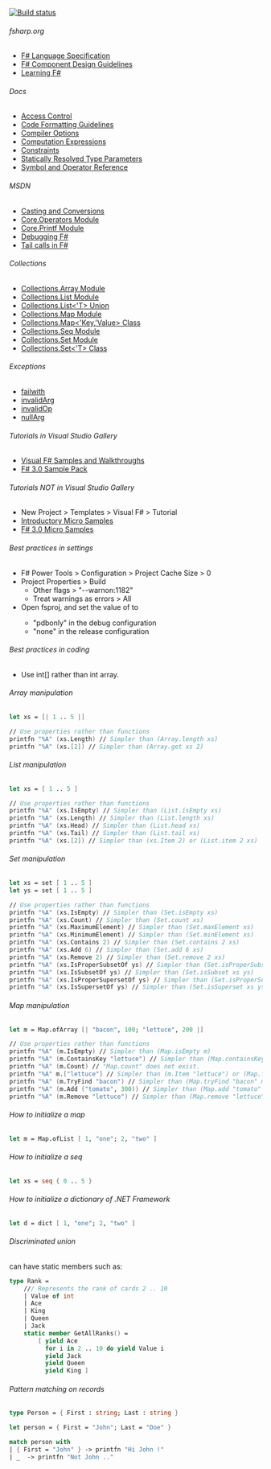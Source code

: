 [![Build status](https://ci.appveyor.com/api/projects/status/s4jjgea8khrku115?svg=true)](https://ci.appveyor.com/project/tatsuya/fsharp-utility-library)

###### fsharp.org
- [F# Language Specification](http://fsharp.org/specs/language-spec)
- [F# Component Design Guidelines](http://fsharp.org/specs/component-design-guidelines)
- [Learning F#](http://fsharp.org/learn.html)

###### Docs
- [Access Control](https://docs.microsoft.com/en-us/dotnet/articles/fsharp/language-reference/access-control)
- [Code Formatting Guidelines](https://docs.microsoft.com/en-us/dotnet/articles/fsharp/language-reference/code-formatting-guidelines)
- [Compiler Options](https://docs.microsoft.com/en-us/dotnet/articles/fsharp/language-reference/compiler-options)
- [Computation Expressions](https://docs.microsoft.com/en-us/dotnet/articles/fsharp/language-reference/computation-expressions)
- [Constraints](https://docs.microsoft.com/en-us/dotnet/articles/fsharp/language-reference/generics/constraints)
- [Statically Resolved Type Parameters](https://docs.microsoft.com/en-us/dotnet/articles/fsharp/language-reference/generics/statically-resolved-type-parameters)
- [Symbol and Operator Reference](https://docs.microsoft.com/en-us/dotnet/articles/fsharp/language-reference/symbol-and-operator-reference/index)

###### MSDN
- [Casting and Conversions](https://msdn.microsoft.com/visualfsharpdocs/conceptual/casting-and-conversions-%5bfsharp%5d)
- [Core.Operators Module](https://msdn.microsoft.com/visualfsharpdocs/conceptual/core.operators-module-%5bfsharp%5d)
- [Core.Printf Module](https://msdn.microsoft.com/visualfsharpdocs/conceptual/core.printf-module-%5bfsharp%5d)
- [Debugging F#](https://msdn.microsoft.com/en-us/library/ee843932.aspx)
- [Tail calls in F#](https://blogs.msdn.microsoft.com/fsharpteam/2011/07/08/tail-calls-in-f/)

###### Collections
- [Collections.Array Module](https://msdn.microsoft.com/visualfsharpdocs/conceptual/collections.array-module-%5bfsharp%5d)
- [Collections.List Module](https://msdn.microsoft.com/en-us/visualfsharpdocs/conceptual/collections.list-module-%5bfsharp%5d)
- [Collections.List<'T> Union](https://msdn.microsoft.com/en-us/visualfsharpdocs/conceptual/collections.list%5b't%5d-union-%5bfsharp%5d)
- [Collections.Map Module](https://msdn.microsoft.com/visualfsharpdocs/conceptual/collections.map-module-%5bfsharp%5d)
- [Collections.Map<'Key,'Value> Class](https://msdn.microsoft.com/en-us/visualfsharpdocs/conceptual/collections.map%5b'key,'value%5d-class-%5bfsharp%5d)
- [Collections.Seq Module](https://msdn.microsoft.com/en-us/visualfsharpdocs/conceptual/collections.seq-module-%5bfsharp%5d)
- [Collections.Set Module](https://msdn.microsoft.com/en-us/visualfsharpdocs/conceptual/collections.set-module-%5bfsharp%5d)
- [Collections.Set<'T> Class](https://msdn.microsoft.com/en-us/visualfsharpdocs/conceptual/collections.set%5B't%5D-class-%5Bfsharp%5D)

###### Exceptions
- [failwith](https://docs.microsoft.com/en-us/dotnet/articles/fsharp/language-reference/exception-handling/the-failwith-function)
- [invalidArg](https://docs.microsoft.com/en-us/dotnet/articles/fsharp/language-reference/exception-handling/the-invalidArg-function)
- [invalidOp](https://msdn.microsoft.com/visualfsharpdocs/conceptual/operators.invalidop%5b%27t%5d-function-%5bfsharp%5d)
- [nullArg](https://msdn.microsoft.com/visualfsharpdocs/conceptual/operators.nullarg%5b%27t%5d-function-%5bfsharp%5d)

###### Tutorials in Visual Studio Gallery
- [Visual F# Samples and Walkthroughs](https://msdn.microsoft.com/en-us/visualfsharpdocs/conceptual/visual-fsharp-samples-and-walkthroughs)
- [F# 3.0 Sample Pack](https://code.msdn.microsoft.com/windowsdesktop/F-30-Sample-Pack-d06ea11f)

###### Tutorials NOT in Visual Studio Gallery
- New Project > Templates > Visual F# > Tutorial
- [Introductory Micro Samples](https://fsharp3sample.codeplex.com/wikipage?Title=MicroSamples)
- [F# 3.0 Micro Samples](https://fsharp3sample.codeplex.com/wikipage?Title=FSharp3Samples)

###### Best practices in settings
- F# Power Tools > Configuration > Project Cache Size > 0
- Project Properties > Build
  - Other flags > "--warnon:1182"
  - Treat warnings as errors > All
- Open fsproj, and set the value of <DebugType> to
  - "pdbonly" in the debug configuration
  - "none" in the release configuration

###### Best practices in coding
- Use int[] rather than int array.

###### Array manipulation
```fsharp
let xs = [| 1 .. 5 |]

// Use properties rather than functions
printfn "%A" (xs.Length) // Simpler than (Array.length xs)
printfn "%A" (xs.[2]) // Simpler than (Array.get xs 2)
```

###### List manipulation
```fsharp
let xs = [ 1 .. 5 ]

// Use properties rather than functions
printfn "%A" (xs.IsEmpty) // Simpler than (List.isEmpty xs)
printfn "%A" (xs.Length) // Simpler than (List.length xs)
printfn "%A" (xs.Head) // Simpler than (List.head xs)
printfn "%A" (xs.Tail) // Simpler than (List.tail xs)
printfn "%A" (xs.[2]) // Simpler than (xs.Item 2) or (List.item 2 xs)
```

###### Set manipulation
```fsharp
let xs = set [ 1 .. 5 ]
let ys = set [ 1 .. 5 ]

// Use properties rather than functions
printfn "%A" (xs.IsEmpty) // Simpler than (Set.isEmpty xs)
printfn "%A" (xs.Count) // Simpler than (Set.count xs)
printfn "%A" (xs.MaximumElement) // Simpler than (Set.maxElement xs)
printfn "%A" (xs.MinimumElement) // Simpler than (Set.minElement xs)
printfn "%A" (xs.Contains 2) // Simpler than (Set.contains 2 xs)
printfn "%A" (xs.Add 6) // Simpler than (Set.add 6 xs)
printfn "%A" (xs.Remove 2) // Simpler than (Set.remove 2 xs)
printfn "%A" (xs.IsProperSubsetOf ys) // Simpler than (Set.isProperSubset xs ys)
printfn "%A" (xs.IsSubsetOf ys) // Simpler than (Set.isSubset xs ys)
printfn "%A" (xs.IsProperSupersetOf ys) // Simpler than (Set.isProperSuperset xs ys)
printfn "%A" (xs.IsSupersetOf ys) // Simpler than (Set.isSuperset xs ys)
```

###### Map manipulation
```fsharp
let m = Map.ofArray [| "bacon", 100; "lettuce", 200 |]

// Use properties rather than functions
printfn "%A" (m.IsEmpty) // Simpler than (Map.isEmpty m)
printfn "%A" (m.ContainsKey "lettuce") // Simpler than (Map.containsKey "lettuce" m)
printfn "%A" (m.Count) // "Map.count" does not exist.
printfn "%A" m.["lettuce"] // Simpler than (m.Item "lettuce") or (Map.find "lettuce" m)
printfn "%A" (m.TryFind "bacon") // Simpler than (Map.tryFind "bacon" m)
printfn "%A" (m.Add ("tomato", 300)) // Simpler than (Map.add "tomato" 300 m)
printfn "%A" (m.Remove "lettuce") // Simpler than (Map.remove "lettuce" m)
```

###### How to initialize a map
```fsharp
let m = Map.ofList [ 1, "one"; 2, "two" ]
```

###### How to initialize a seq
```fsharp
let xs = seq { 0 .. 5 }
```

###### How to initialize a dictionary of .NET Framework
```fsharp
let d = dict [ 1, "one"; 2, "two" ]
```

###### Discriminated union
can have static members such as:
```fsharp
type Rank = 
    /// Represents the rank of cards 2 .. 10
    | Value of int
    | Ace
    | King
    | Queen
    | Jack
    static member GetAllRanks() = 
        [ yield Ace
          for i in 2 .. 10 do yield Value i
          yield Jack
          yield Queen
          yield King ]
```

###### Pattern matching on records
```fsharp
type Person = { First : string; Last : string }

let person = { First = "John"; Last = "Doe" }

match person with 
| { First = "John" } -> printfn "Hi John !" 
| _  -> printfn "Not John .."
```
